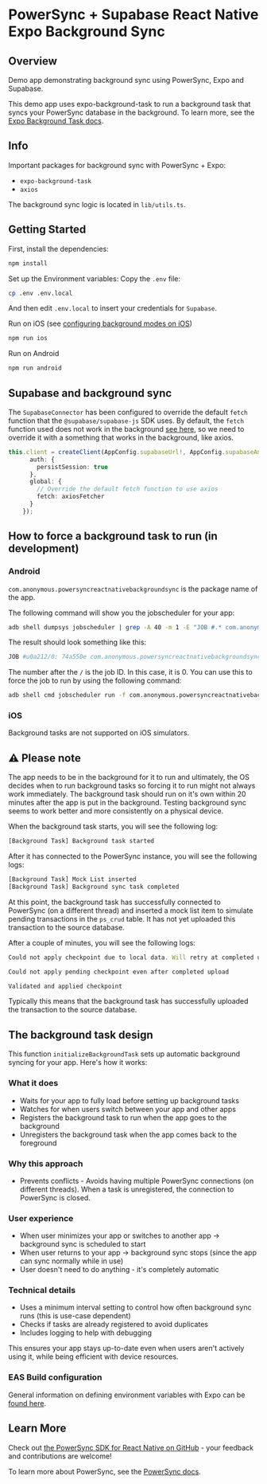 # PowerSync + Supabase React Native Expo Background Sync

## Overview

Demo app demonstrating background sync using PowerSync, Expo and Supabase.

This demo app uses expo-background-task to run a background task that syncs your PowerSync database in the background. To learn more, see the [Expo Background Task docs](https://docs.expo.dev/versions/latest/sdk/background-task).

## Info

Important packages for background sync with PowerSync + Expo:

- `expo-background-task`
- `axios`

The background sync logic is located in `lib/utils.ts`.

## Getting Started

First, install the dependencies:

```bash
npm install
```

Set up the Environment variables: Copy the `.env` file:

```bash
cp .env .env.local
```

And then edit `.env.local` to insert your credentials for `Supabase`.

Run on iOS (see [configuring background modes on iOS](https://docs.expo.dev/versions/latest/sdk/task-manager/#configuration))

```sh
npm run ios
```

Run on Android

```sh
npm run android
```

## Supabase and background sync

The `SupabaseConnector` has been configured to override the default `fetch` function that the `@supabase/supabase-js` SDK uses. By default, the `fetch` function used does not work in the background [see here](https://github.com/facebook/react-native/issues/47437), so we need to override it with a something that works in the background, like axios.

```typescript
this.client = createClient(AppConfig.supabaseUrl!, AppConfig.supabaseAnonKey!, {
      auth: {
        persistSession: true
      },
      global: {
        // Override the default fetch function to use axios
        fetch: axiosFetcher
      }
    });
```

## How to force a background task to run (in development)

### Android

`com.anonymous.powersyncreactnativebackgroundsync` is the package name of the app.

The following command will show you the jobscheduler for your app:

```bash
adb shell dumpsys jobscheduler | grep -A 40 -m 1 -E "JOB #.* com.anonymous.powersyncreactnativebackgroundsync"
```

The result should look something like this:

```bash
JOB #u0a212/0: 74a550e com.anonymous.powersyncreactnativebackgroundsync/androidx.work.impl.background.systemjob.SystemJobService
```

The number after the `/` is the job ID. In this case, it is 0. You can use this to force the job to run by using the following command:

```bash
adb shell cmd jobscheduler run -f com.anonymous.powersyncreactnativebackgroundsync 0
```

### iOS

Background tasks are not supported on iOS simulators.

## ⚠️ Please note

The app needs to be in the background for it to run and ultimately, the OS decides when to run background tasks so forcing it to run might not always work immediately. The background task should run on it's own within 20 minutes after the app is put in the background. Testing background sync seems to work better and more consistently on a physical device.

When the background task starts, you will see the following log:

```javascript
[Background Task] Background task started
```

After it has connected to the PowerSync instance, you will see the following logs:

```javascript
[Background Task] Mock List inserted
[Background Task] Background sync task completed
```

At this point, the background task has successfully connected to PowerSync (on a different thread) and inserted a mock list item to simulate pending transactions in the `ps_crud` table. It has not yet uploaded this transaction to the source database.

After a couple of minutes, you will see the following logs:

```javascript
Could not apply checkpoint due to local data. Will retry at completed upload or next checkpoint.

Could not apply pending checkpoint even after completed upload

Validated and applied checkpoint
```

Typically this means that the background task has successfully uploaded the transaction to the source database.

## The background task design

This function `initializeBackgroundTask` sets up automatic background syncing for your app. Here's how it works:

### What it does

- Waits for your app to fully load before setting up background tasks
- Watches for when users switch between your app and other apps
- Registers the background task to run when the app goes to the background
- Unregisters the background task when the app comes back to the foreground

### Why this approach

- Prevents conflicts - Avoids having multiple PowerSync connections (on different threads). When a task is unregistered, the connection to PowerSync is closed.

### User experience

- When user minimizes your app or switches to another app → background sync is scheduled to start
- When user returns to your app → background sync stops (since the app can sync normally while in use)
- User doesn't need to do anything - it's completely automatic

### Technical details

- Uses a minimum interval setting to control how often background sync runs (this is use-case dependent)
- Checks if tasks are already registered to avoid duplicates
- Includes logging to help with debugging

This ensures your app stays up-to-date even when users aren't actively using it, while being efficient with device resources.

### EAS Build configuration

General information on defining environment variables with Expo can be [found here](https://docs.expo.dev/build-reference/variables/#can-eas-build-use-env-files).

## Learn More

Check out [the PowerSync SDK for React Native on GitHub](https://github.com/powersync-ja/powersync-js/tree/main/packages/react-native) - your feedback and contributions are welcome!

To learn more about PowerSync, see the [PowerSync docs](https://docs.powersync.com).
